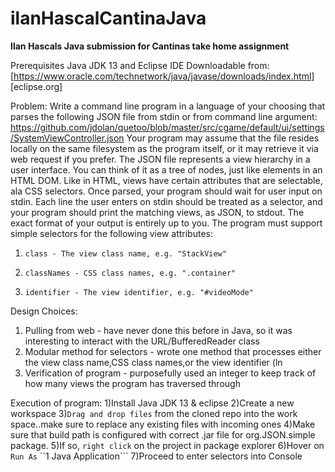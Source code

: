 # ilanHascalCantinaJava
**Ilan Hascals Java submission for Cantinas take home assignment**

Prerequisites
Java JDK 13 and Eclipse IDE
Downloadable from:
[https://www.oracle.com/technetwork/java/javase/downloads/index.html]
[eclipse.org]



Problem: 
Write a command line program in a language of your choosing that parses the following JSON file from stdin or from command line argument:
https://github.com/jdolan/quetoo/blob/master/src/cgame/default/ui/settings/SystemViewController.json
Your program may assume that the file resides locally on the same filesystem as the program itself, or it may retrieve it via web request if you prefer.
The JSON file represents a view hierarchy in a user interface. You can think of it as a tree of nodes, just like elements in an HTML DOM. Like in HTML, views have certain attributes that are selectable, ala CSS selectors.
Once parsed, your program should wait for user input on stdin. Each line the user enters on stdin should be treated as a selector, and your program should print the matching views, as JSON, to stdout. The exact format of your output is entirely up to you.
The program must support simple selectors for the following view attributes:
1.     class - The view class name, e.g. "StackView"

2.     classNames - CSS class names, e.g. ".container"

3.     identifier - The view identifier, e.g. "#videoMode"

Design Choices:
1) Pulling from web - have never done this before in Java, so it was interesting to interact with the URL/BufferedReader class
2) Modular method for selectors - wrote one method that processes either the view class name,CSS class names,or the view identifier (ln 
3) Verification of program - purposefully used an integer to keep track of how many views the program has traversed through

Execution of program:
1)Install Java JDK 13 & eclipse
2)Create a new workspace 
3)```Drag and drop files``` from the cloned repo into the work space..make sure to replace any existing files with 
  incoming ones
4)Make sure that build path is configured with correct .jar file for org.JSON.simple package.
5)If so, ``right click`` on the project in package explorer
6)Hover on ``Run As`` ``1 Java Application```
7)Proceed to enter selectors into Console
